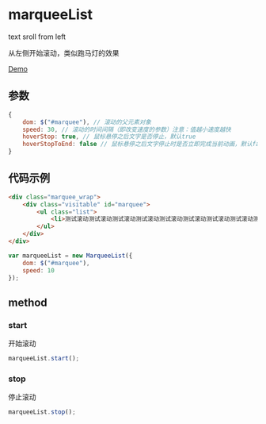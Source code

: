 # marqueeList
text sroll from left   

从左侧开始滚动，类似跑马灯的效果

[Demo](https://lemonliuchen.github.io/marqueeList/demo.html)

## 参数  

```javascript
{
	dom: $("#marquee"), // 滚动的父元素对象
	speed: 30, // 滚动的时间间隔（即改变速度的参数）注意：值越小速度越快
	hoverStop: true, // 鼠标悬停之后文字是否停止，默认true
	hoverStopToEnd: false // 鼠标悬停之后文字停止时是否立即完成当前动画，默认false
} 
```

## 代码示例 

```html
<div class="marquee_wrap">
	<div class="visitable" id="marquee">
		<ul class="list">
			<li>测试滚动测试滚动测试滚动测试滚动测试滚动测试滚动测试滚动测试滚动测试滚动测试滚动测试滚动测试滚动测试滚动测试滚动测试滚动测试滚动测试滚动测试滚动测试滚动测试滚动</li>
		</ul>
	</div>
</div> 
```

```javascript
var marqueeList = new MarqueeList({
	dom: $("#marquee"),
	speed: 10
}); 
```
## method
### start
开始滚动
```javascript
marqueeList.start();
```
### stop
停止滚动
```javascript
marqueeList.stop();
```
 
